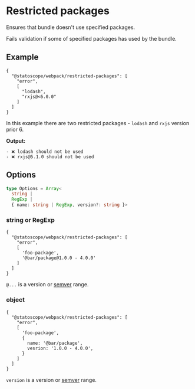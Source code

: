 # Restricted packages

Ensures that bundle doesn't use specified packages.

Fails validation if some of specified packages has used by the bundle.

## Example

```json5
{
  "@statoscope/webpack/restricted-packages": [
    "error",
    [
      "lodash",
      "rxjs@<6.0.0"
    ]
  ]
}
```

In this example there are two restricted packages - `lodash` and `rxjs` version prior 6.

**Output:**

```
- ❌ lodash should not be used
- ❌ rxjs@5.1.0 should not be used
```

## Options

```ts
type Options = Array<
  string |
  RegExp |
  { name: string | RegExp, version?: string }>
```

### string or RegExp

```json5
{
  "@statoscope/webpack/restricted-packages": [
    "error",
    [
      'foo-package',
      '@bar/package@1.0.0 - 4.0.0'
    ]
  ]
}
```

`@...` is a version or [semver](https://www.npmjs.com/package/semver) range.

### object

```json5
{
  "@statoscope/webpack/restricted-packages": [
    "error",
    [
      'foo-package',
      {
        name: '@bar/package',
        vesrion: '1.0.0 - 4.0.0',
      }
    ]
  ]
}
```

`version` is a version or [semver](https://www.npmjs.com/package/semver) range.
